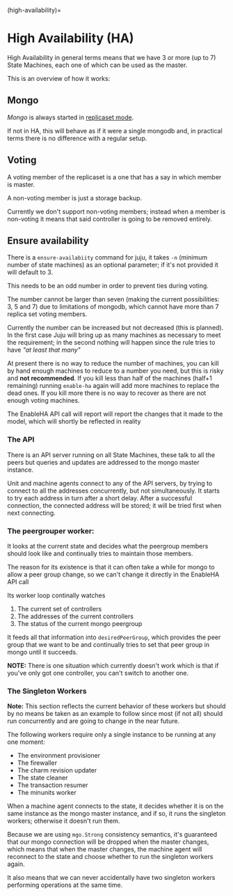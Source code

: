 (high-availability)=
# High Availability (HA)

High Availability in general terms means that we have 3 or more (up to 7)
State Machines, each one of which can be used as the master.

This is an overview of how it works:

## Mongo
_Mongo_ is always started in [replicaset mode](http://docs.mongodb.org/manual/replication/).

 If not in HA, this will behave as if it were a single mongodb and, in practical
terms there is no difference with a regular setup.

## Voting

A voting member of the replicaset is a one that has a say in which member is master.

A non-voting member is just a storage backup.

Currently we don't support non-voting members; instead when a member is non-voting it
means that said controller is going to be removed entirely.

## Ensure availability

There is a `ensure-availabiity` command for juju, it takes `-n` (minimum number
 of state machines) as an optional parameter; if it's not provided it will
default to 3.

 This needs to be an odd number in order to prevent ties during voting.

 The number cannot be larger than seven (making the current possibilities: 3,
5 and 7) due to limitations of mongodb, which cannot have more than 7
replica set voting members.

 Currently the number can be increased but not decreased (this is planned).
In the first case Juju will bring up as many machines as necessary to meet the
requirement; in the second nothing will happen since the rule tries to have
_"at least that many"_

 At present there is no way to reduce the number of machines, you can kill by
hand enough machines to reduce to a number you need, but this is risky and
**not recommended**. If you kill less than half of the machines (half+1
remaining) running `enable-ha` again will add more machines to
replace the dead ones. If you kill more there is no way to recover as there
are not enough voting machines.

 The EnableHA API call will report will report the changes that it
made to the model, which will shortly be reflected in reality
### The API

 There is an API server running on all State Machines, these talk to all
the peers but queries and updates are addressed to the mongo master instance.

 Unit and machine agents connect to any of the API servers, by trying to connect
to all the addresses concurrently, but not simultaneously. It starts to try each
address in turn after a short delay. After a successful connection, the
connected address will be stored; it will be tried first when next connecting.

### The peergrouper worker:

 It looks at the current state and decides what the peergroup members should
look like and continually tries to maintain those members.

 The reason for its existence is that it can often take a while for mongo to
allow a peer group change, so we can't change it directly in the
EnableHA API call

 Its worker loop continally watches

 1. The current set of controllers
 2. The addresses of the current controllers
 3. The status of the current mongo peergroup

It feeds all that information into `desiredPeerGroup`, which provides the peer
group that we want to be and continually tries to set that peer group in mongo
until it succeeds.

**NOTE:** There is one situation which currently doesn't work which is
that if you've only got one controller, you can't switch to another one.

### The Singleton Workers

**Note:** This section reflects the current behavior of these workers but
should by no means be taken as an example to follow since most (if not all)
should run concurrently and are going to change in the near future.

The following workers require only a single instance to be running
at any one moment:

 * The environment provisioner
 * The firewaller
 * The charm revision updater
 * The state cleaner
 * The transaction resumer
 * The minunits worker

When a machine agent connects to the state, it decides whether
it is on the same instance as the mongo master instance, and
if so, it runs the singleton workers; otherwise it doesn't run them.

Because we are using `mgo.Strong` consistency semantics,
it's guaranteed that our mongo connection will be dropped
when the master changes, which means that when the
master changes, the machine agent will reconnect to the
state and choose whether to run the singleton workers again.

It also means that we can never accidentally have two
singleton workers performing operations at the same time.
